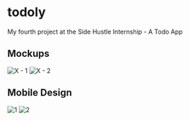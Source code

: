 # todoly

My fourth project at the Side Hustle Internship - A Todo App

## Mockups

![X - 1](https://user-images.githubusercontent.com/50176100/98149104-6b2a5f00-1ecd-11eb-9321-9c9f014c8d05.png)
![X - 2](https://user-images.githubusercontent.com/50176100/98149126-6cf42280-1ecd-11eb-80f4-b1210d4d6a06.png)

## Mobile Design

![1](https://user-images.githubusercontent.com/50176100/98152255-b6467100-1ed1-11eb-8e91-265c07d62e7f.png)
![2](https://user-images.githubusercontent.com/50176100/98152259-b7779e00-1ed1-11eb-914d-af55545b0b7b.png)
